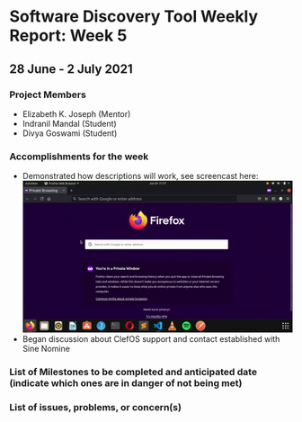 # Software Discovery Tool Weekly Report: Week 5

## 28 June - 2 July 2021

### Project Members

 * Elizabeth K. Joseph (Mentor)
 * Indranil Mandal (Student)
 * Divya Goswami (Student)

### Accomplishments for the week
 * Demonstrated how descriptions will work, see screencast here: ![description.gif](images/description.gif)
 * Began discussion about ClefOS support and contact established with Sine Nomine

### List of Milestones to be completed and anticipated date (indicate which ones are in danger of not being met) 

### List of issues, problems, or concern(s)
